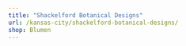 ```yaml
---
title: "Shackelford Botanical Designs"
url: /kansas-city/shackelford-botanical-designs/
shop: Blumen
---
```

